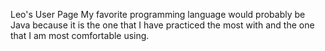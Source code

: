 Leo's User Page
My favorite programming language would probably be Java because it is the one that
I have practiced the most with and the one that I am most comfortable using. 


